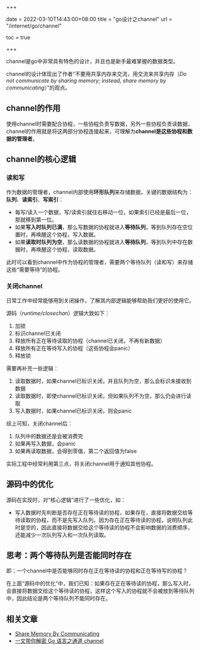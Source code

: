 +++

date = 2022-03-10T14:43:00+08:00
title = "go设计之channel"
url = "/internet/go/channel"

toc = true

+++

channel是go中非常具有特色的设计，并且也是新手最难掌握的数据类型。

channel的设计体现出了作者“不要用共享内存来交流，用交流来共享内存（*Do not communicate by sharing memory; instead, share memory by communicating*）”的观点。

## channel的作用

使用channel时需要配合协程，一些协程负责写数据，另外一些协程负责读数据，channel的作用就是将这两部分协程连接起来，可理解为**channel是这些协程和数据的管理者**。

## channel的核心逻辑

### 读和写

作为数据的管理者，channel内部使用**环形队列**来存储数据，关键的数据结构为：**队列**、**读索引**、**写索引**：

- 每写/读入一个数据，写/读索引就往右移动一位，如果索引已经是最后一位，那就移到第一位。
- 如果**写入时队列已满**，那么写数据的协程就进入**等待队列**，等到队列存在空位置时，再唤醒这个协程，写入数据。
- 如果**读取时队列为空**，那么读数据的协程就进入**等待队列**，等到队列中存在数据时，再唤醒这个协程，读取数据。

此时可以看到channel中作为协程的管理者，需要两个等待队列（读和写）来存储这些“需要等待”的协程。

### 关闭channel

日常工作中经常能够用到关闭操作，了解其内部逻辑能够帮助我们更好的使用它。

源码（*runtime/closechan*）逻辑大致如下：

1. 加锁
2. 标识channel已关闭
3. 释放所有正在等待读取的协程（channel已关闭，不再有新数据）
4. 释放所有正在等待写入的协程（这些协程会panic）
5. 释放锁

需要再补充一些逻辑：

1. 读取数据时，如果channel已标识关闭，并且队列为空，那么会标识未接收到数据
2. 读取数据时，即使channel已标识关闭，但如果队列不为空，那么仍会进行读取
3. 写入数据时，如果channel已标识关闭，则会panic

综上可知，关闭channel后：

1. 队列中的数据还是会被消费完
2. 如果再写入数据，会panic
3. 如果再读取数据，会得到零值，第二个返回值为false

实际工程中经常利用第三点，将关闭channel用于通知其他协程。

## 源码中的优化

源码在实现时，对“核心逻辑”进行了一些优化，如：

- 写入数据时先判断是否存在正在等待读的协程，如果存在，直接将数据交给等待读取的协程，而不是先写入队列。因为存在正在等待读的协程，说明队列此时是空的，因此直接将数据交给这个等待读的协程不会影响数据的消费顺序，还能减少一次队列写入和一次队列读取。

## 思考：两个等待队列是否能同时存在

即：一个channel中是否能够同时存在正在等待读的协程和正在等待写的协程？

在上面“源码中的优化”中，我们已知：如果存在正在等待读的协程，那么写入时，会直接将数据交给这个等待读的协程，这样这个写入的协程就不会被放到等待队列中，因此结论是两个等待队列不能同时存在。

## 相关文章

- [Share Memory By Communicating](https://go.dev/blog/codelab-share)
- [一文带你解密 Go 语言之通道 channel](https://mp.weixin.qq.com/s?__biz=MzAxMTA4Njc0OQ==&mid=2651445085&idx=3&sn=2aecb5560dec2c0128ddc7cc3403a5a5&chksm=80bb09afb7cc80b97c989d35c925350121d6164c5dd65eb5bef59aebc811f95614d41c4314fc&scene=21#wechat_redirect)